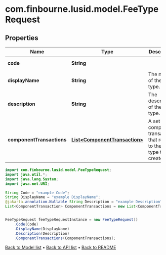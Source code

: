 # com.finbourne.lusid.model.FeeTypeRequest

## Properties

Name | Type | Description | Notes
------------ | ------------- | ------------- | -------------
**code** | **String** |  | [default to String]
**displayName** | **String** | The name of the fee type. | [default to String]
**description** | **String** | The description of the fee type. | [optional] [default to String]
**componentTransactions** | [**List&lt;ComponentTransaction&gt;**](ComponentTransaction.md) | A set of component transactions that relate to the fee type to be created. | [default to List<ComponentTransaction>]

```java
import com.finbourne.lusid.model.FeeTypeRequest;
import java.util.*;
import java.lang.System;
import java.net.URI;

String Code = "example Code";
String DisplayName = "example DisplayName";
@jakarta.annotation.Nullable String Description = "example Description";
List<ComponentTransaction> ComponentTransactions = new List<ComponentTransaction>();


FeeTypeRequest feeTypeRequestInstance = new FeeTypeRequest()
    .Code(Code)
    .DisplayName(DisplayName)
    .Description(Description)
    .ComponentTransactions(ComponentTransactions);
```


[Back to Model list](../README.md#documentation-for-models) &#8226; [Back to API list](../README.md#documentation-for-api-endpoints) &#8226; [Back to README](../README.md)
